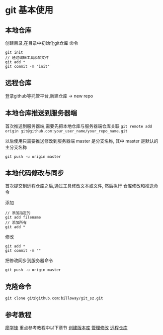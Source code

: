 # git 基本使用

## 本地仓库
创建目录,在目录中初始化git仓库
命令
```
git init
// 通过编辑工具添加文件
git add *
git commit -m "init"
```

## 远程仓库
登录github等托管平台,新建仓库 -> new repo

## 本地仓库推送到服务器端
首次推送到服务器端,需要先把本地仓库与服务器端仓库关联
`git remote add origin git@github.com:your_user_name/your_repo_name.git`

以后使用只需要推送修改到服务器端
master 是分支名称, 其中 master 是默认的主分支名称
```
git push -u origin master
```

## 本地代码修改与同步
首次提交到远程仓库之后,通过工具修改文本或文件,
然后执行 仓库修改和推送命令

添加
```
// 添加指定的
git add filename
// 添加所有
git add *
```

修改
```
git add *
git commit -m ""
```

把修改同步到服务器命令
```
git push -u origin master
```

## 克隆命令
`git clone git@github.com:billoway/git_sz.git`

## 参考教程
[廖学锋](http://www.liaoxuefeng.com/wiki/0013739516305929606dd18361248578c67b8067c8c017b000)
重点参考教程中以下章节
[创建版本库](http://www.liaoxuefeng.com/wiki/0013739516305929606dd18361248578c67b8067c8c017b000/0013743256916071d599b3aed534aaab22a0db6c4e07fd0000)
[管理修改](http://www.liaoxuefeng.com/wiki/0013739516305929606dd18361248578c67b8067c8c017b000/001374829472990293f16b45df14f35b94b3e8a026220c5000)
[远程仓库](http://www.liaoxuefeng.com/wiki/0013739516305929606dd18361248578c67b8067c8c017b000/001374385852170d9c7adf13c30429b9660d0eb689dd43a000)